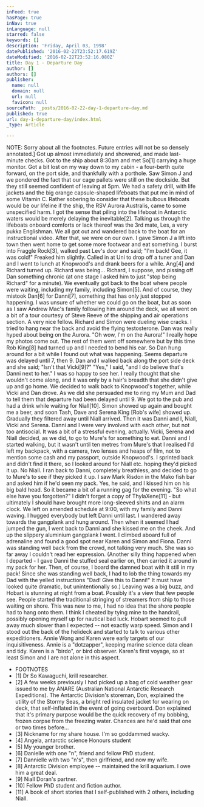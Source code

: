 ```yaml
---
inFeed: true
hasPage: true
inNav: true
inLanguage: null
starred: false
keywords: []
description: 'Friday, April 03, 1998'
datePublished: '2016-02-22T23:52:17.619Z'
dateModified: '2016-02-22T23:52:16.080Z'
title: Day 1 - Departure Day
author: []
authors: []
publisher:
  name: null
  domain: null
  url: null
  favicon: null
sourcePath: _posts/2016-02-22-day-1-departure-day.md
published: true
url: day-1-departure-day/index.html
_type: Article

---
```

NOTE: Sorry about all the footnotes. Future entries will not be so densely annotated.\]
Got up almost immediately and showered, and made last-minute checks. Got to the ship about 8:30am and met So\[1\] carrying a huge monitor. Got a bit lost on my way down to my cabin - a four-berth quite forward, on the port side, and thankfully with a porthole. Saw Simon J and we pondered the fact that our cage pallets were still on the dockside. But they still seemed confident of leaving at 5pm. We had a safety drill, with life jackets and the big orange capsule-shaped lifeboats that put me in mind of some Vitamin C. Rather sobering to consider that these bulbous lifeboats would be our lifeline if the ship, the RSV Aurora Australis, came to some unspecified harm. I got the sense that piling into the lifeboat in Antarctic waters would be merely delaying the inevitable\[2\].
Talking us through the lifeboats onboard comforts or lack thereof was the 3rd mate, Les, a very pukka Englishman. We all got out and wandered back to the boat for an instructional video. After that, we were on our own. I gave Simon J a lift into town then went home to get some more footwear and eat something. I burst into Fraggle Rock\[3\], walked past Lev's door and said; "I'm back! Gee, it was cold!" Freaked him slightly.
Called in at Uni to drop off a tuner and Dan and I went to lunch at Knopwood's and drank beers for a while. Ang\[4\] and Richard turned up. Richard was being... Richard, I suppose, and pissing off Dan something chronic (at one stage I asked him to just "stop being Richard" for a minute). We eventually got back to the boat where people were waiting, including my family, including Simon\[5\]. And of course, they mistook Dan\[6\] for Danni\[7\], something that has only just stopped happening.
I was unsure of whether we could go on the boat, but as soon as I saw Andrew Mac's family following him around the deck, we all went on a bit of a tour courtesy of Steve Reeve of the shipping and air operations section. A very nice fellow. Richard and Simon were dueling wise cracks. I tried to hang near the back and avoid the flying testosterone. Dan was really hyped about being on the Aurora. "Oh wow, I'm on the Aurora!" I really hope my photos come out. The rest of them went off somewhere but by this time Rob King\[8\] had turned up and I needed to bend his ear.
So Dan hung around for a bit while I found out what was happening. Seems departure was delayed until 7, then 9\. Dan and I walked back along the port side deck and she said; "Isn't that Vicki\[9\]?" "Yes," I said, "and I do believe that's Danni next to her."
I was so happy to see her. I really thought that she wouldn't come along, and it was only by a hair's breadth that she didn't give up and go home. We decided to walk back to Knopwood's together, while Vicki and Dan drove. As we did she persuaded me to ring my Mum and Dad to tell them that departure had been delayed until 9\.
We got to the pub and had a drink while waiting for Niall\[10\]. Simon showed up again and bought me a beer, and soon Tash, Dave and Serena King \[Rob's wife\] showed up. Gradually they filtered away until Niall arrived. Then it was Danni and I, Niall, Vicki and Serena. Danni and I were very involved with each other, but not too antisocial.
It was a bit of a stressful evening, actually. Vicki, Serena and Niall decided, as we did, to go to Mure's for something to eat. Danni and I started walking, but it wasn't until ten metres from Mure's that I realised I'd left my backpack, with a camera, two lenses and heaps of film, not to mention some cash and my passport, outside Knopwood's. I sprinted back and didn't find it there, so I looked around for Niall etc. hoping they'd picked it up. No Niall.
I ran back to Danni, completely breathless, and decided to go to Mure's to see if they picked it up. I saw Mark Risdon in the Mako fish bar and asked him if he'd seen my pack. Yes, he said, and I kissed him on his big bald head.
So it became a bit of a running gag for the evening. "So what else have you forgotten?" I didn't forget a copy of ThylaXene\[11\] - but ultimately I should have brought more long-sleeved shirts and an alarm clock.
We left on amended schedule at 9:00, with my family and Danni waving. I hugged everybody but left Danni until last. I wandered away towards the gangplank and hung around. Then when it seemed I had jumped the gun, I went back to Danni and she kissed me on the cheek. And up the slippery aluminium gangplank I went.
I climbed aboard full of adrenaline and found a good spot near Karen and Simon and Fiona. Danni was standing well back from the crowd, not talking very much. She was so far away I couldn't read her expression.
(Another silly thing happened when I departed - I gave Danni the stuffed seal earlier on, then carried it around in my pack for her. Then, of course, I board the damned boat with it still in my pack! Since she was standing well back, I had to lob the thing towards my Dad with the yelled instructions "Dad! Give this to Danni!" It must have looked quite dramatic, but unintentionally so.)
Leaving was a big buzz, and Hobart is stunning at night from a boat. Possibly it's a view that few people see. People started the traditional stringing of streamers from ship to those waiting on shore. This was new to me, I had no idea that the shore people had to hang onto them. I think I cheated by tying mine to the handrail, possibly opening myself up for nautical bad luck.
Hobart seemed to pull away much slower than I expected -- not exactly warp speed. Simon and I stood out the back of the helideck and started to talk to various other expeditioners. Annie Wong and Karen were early targets of our inquisitiveness. Annie is a "dotzapper", keeping marine science data clean and tidy. Karen is a "birdo", or bird observer. Karen's first voyage, so at least Simon and I are not alone in this aspect.

* FOOTNOTES
* \[1\] Dr So Kawaguchi, krill researcher.
* \[2\] A few weeks previously I had picked up a bag of cold weather gear issued to me by ANARE (Australian National Antarctic Research Expeditions). The Antarctic Division's storeman, Don, explained the utility of the Stormy Seas, a bright red insulated jacket for wearing on deck, that self-inflated in the event of going overboard. Don explained that it's primary purpose would be the quick recovery of my bobbing, frozen corpse from the freezing water.
Chances are he'd said that one or two times before... 
* \[3\] Nickname for my share house. I'm so goddammed wacky. 
* \[4\] Angela, antarctic science Honours student 
* \[5\] My younger brother. 
* \[6\] Danielle with one "n", friend and fellow PhD student. 
* \[7\] Dannielle with two "n's", then girlfriend, and now my wife. 
* \[8\] Antarctic Division employee -- maintained the krill aquarium. I owe him a great deal. 
* \[9\] Niall Doran's partner. 
* \[10\] Fellow PhD student and fiction author. 
* \[11\] A book of short stories that I self-published with 2 others, including Niall.
